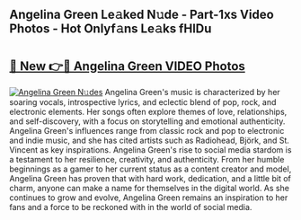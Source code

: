 ## Angelina Green Le𝚊ked N𝚞de - Part-1xs Video Photos - Hot Onlyf𝚊ns Le𝚊ks fHlDu

# <h2><a href="http://ac31759.deff.icu/?id=Angelina+Green">🔗 New 👉🔴 Angelina Green VIDEO Photos</a></h2>

[![Angelina Green N𝚞des](https://i.imgur.com/rIISA9y.gif)](http://ac31759.deff.icu/?id=Angelina+Green)
Angelina Green's music is characterized by her soaring vocals, introspective lyrics, and eclectic blend of pop, rock, and electronic elements. Her songs often explore themes of love, relationships, and self-discovery, with a focus on storytelling and emotional authenticity. Angelina Green's influences range from classic rock and pop to electronic and indie music, and she has cited artists such as Radiohead, Björk, and St. Vincent as key inspirations. Angelina Green's rise to social media stardom is a testament to her resilience, creativity, and authenticity. From her humble beginnings as a gamer to her current status as a content creator and model, Angelina Green has proven that with hard work, dedication, and a little bit of charm, anyone can make a name for themselves in the digital world. As she continues to grow and evolve, Angelina Green remains an inspiration to her fans and a force to be reckoned with in the world of social media.
